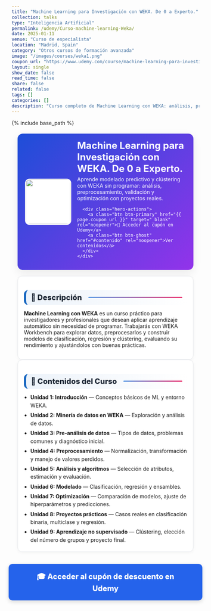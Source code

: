 ```yaml
---
title: "Machine Learning para Investigación con WEKA. De 0 a Experto."
collection: talks
type: "Inteligencia Artificial"
permalink: /udemy/Curso-machine-learning-Weka/
date: 2025-01-11
venue: "Curso de especialista"
location: "Madrid, Spain"
category: "Otros cursos de formación avanzada"
image: "/images/courses/weka1.png"
coupon_url: "https://www.udemy.com/course/machine-learning-para-investigacion-con-weka/?couponCode=AGO_2025"
layout: single
show_date: false
read_time: false
share: false
related: false
tags: []
categories: []
description: "Curso completo de Machine Learning con WEKA: análisis, preprocesamiento, modelado, validación, optimización y proyectos prácticos, sin programar."
---
```


{% include base_path %}

<!-- ✅ SEO básico -->
<link rel="canonical" href="{{ site.url }}{{ page.permalink }}">
<meta name="robots" content="index,follow">
<meta name="description" content="Aprende Machine Learning con WEKA sin programar: análisis, preprocesamiento, clasificación, regresión, clústering y proyectos prácticos. Con cupón Udemy.">

<!-- ✅ Open Graph / Twitter -->
<meta property="og:title" content="Machine Learning con WEKA — De 0 a Experto">
<meta property="og:description" content="Modelado predictivo y clústering con WEKA sin programar. Curso práctico con proyectos reales.">
<meta property="og:type" content="website">
<meta property="og:url" content="{{ site.url }}{{ page.permalink }}">
<meta property="og:image" content="{{ site.url }}{{ page.image }}">
<meta property="og:image:width" content="1200"><meta property="og:image:height" content="630">

<meta name="twitter:card" content="summary_large_image">
<meta name="twitter:title" content="Machine Learning con WEKA — De 0 a Experto">
<meta name="twitter:description" content="Aprende ML con WEKA paso a paso: análisis, preprocesamiento, ensambles y validación.">
<meta name="twitter:image" content="{{ site.url }}{{ page.image }}">

<!-- ✅ JSON-LD (Course + Offer) -->
<script type="application/ld+json">
{
  "@context":"https://schema.org",
  "@type":"Course",
  "name":"Machine Learning para Investigación con WEKA. De 0 a Experto.",
  "description":"Curso de aprendizaje automático con WEKA: exploración, preprocesamiento, clasificación, regresión, clústering y proyectos prácticos sin programar.",
  "provider":{"@type":"Organization","name":"Udemy","sameAs":"https://www.udemy.com"},
  "educationalCredentialAwarded":"Certificado de finalización",
  "inLanguage":"es",
  "url":"{{ page.coupon_url }}",
  "image":"{{ site.url }}{{ page.image }}",
  "isAccessibleForFree":false,
  "hasCourseInstance":{
    "@type":"CourseInstance",
    "courseMode":"online",
    "courseWorkload":"PT10H",
    "inLanguage":"es",
    "startDate":"2025-01-01",
    "endDate":"2025-12-31",
    "eventAttendanceMode":"https://schema.org/OnlineEventAttendanceMode",
    "eventStatus":"https://schema.org/EventScheduled",
    "location":{"@type":"VirtualLocation","url":"https://www.udemy.com"},
    "organizer":{"@type":"Organization","name":"Udemy","url":"https://www.udemy.com"},
    "performer":{"@type":"Person","name":"Manuel Castillo-Cara","url":"https://www.manuelcastillo.eu/"},
    "offers":{
      "@type":"Offer",
      "url":"{{ page.coupon_url }}",
      "priceCurrency":"USD",
      "price":"12.00",
      "availability":"https://schema.org/InStock",
      "validFrom":"2025-04-01",
      "category":"Education"
    }
  }
}
</script>

<!-- 🎨 Estilos (plantilla unificada) -->
<style>
  :root{
    --ink:#1f2937; --muted:#6b7280; --bd:#e5e7eb; --soft:#f8fafc;
    --card:#ffffff; --brand:#1565c0; --brand2:#0b67b8;
    --cta:#2563eb; --cta-hover:#1d4ed8; --cta-soft:#eaf1ff;
  }

  .course-wrap{max-width:1050px;margin:0 auto;padding:0 1rem}

  /* HERO */
  .course-hero{
    display:flex; gap:1rem; align-items:center; flex-wrap:wrap;
    background:linear-gradient(135deg,#1d4ed8 0%, #9333ea 100%);
    color:#fff; border-radius:14px; padding:1rem 1.25rem; margin:1.25rem 0 1rem;
    box-shadow:0 8px 24px rgba(0,0,0,.08);
  }
  .course-hero img{
    width:120px; height:120px; object-fit:cover; border-radius:12px;
    background:#fff; border:2px solid rgba(255,255,255,.7);
  }
  .course-hero h1{font-size:1.6rem; margin:.1rem 0 .3rem; line-height:1.2}
  .course-hero p{margin:0; opacity:.95}

  .hero-actions{
    display:flex; justify-content:center; align-items:center;
    gap:.6rem; flex-wrap:wrap; margin-top:.8rem; text-align:center;
  }

  /* BOTONES */
  .btn{
    display:inline-block; padding:.65em 1.05em; border-radius:10px;
    font-weight:800; text-decoration:none; border:0; cursor:pointer;
    transition: transform .06s ease, box-shadow .15s ease, background-color .15s ease;
  }
  .btn:hover{ transform:translateY(-1px); box-shadow:0 6px 16px rgba(0,0,0,.18) }
  .btn:active{ transform:translateY(0); box-shadow:0 3px 10px rgba(0,0,0,.12) }

  .btn-primary{ background:var(--cta); color:#fff !important; }
  .btn-primary:hover{ background:var(--cta-hover) !important; }

  .btn-ghost{ background:#1e40af; color:#fff !important; border:none; }
  .btn-ghost:hover{ background:#1e3a8a; }

  /* SECCIONES */
  .section-title{
    display:flex; align-items:center; gap:.5rem;
    font-size:1.25rem; font-weight:800; color:var(--ink);
    background:linear-gradient(90deg, rgba(21,101,192,.08), #fff);
    border-left:6px solid var(--brand);
    border-radius:12px; padding:.5rem .8rem; margin:1.3rem 0 .8rem;
  }
  .section-title::after{
    content:""; flex:1; height:3px; margin-left:.6rem;
    background:linear-gradient(to right,#4a90e2,#e91e63); border-radius:2px;
  }

  .card{ background:var(--card); border:1px solid var(--bd); border-radius:12px;
         padding:1rem; box-shadow:0 2px 10px rgba(0,0,0,.04); }
  .list{ margin:.35rem 0 0; padding-left:1.1rem }
  .list li{ margin:.28rem 0; line-height:1.55 }

  /* CTA inferior */
  .cta-center{ display:flex; justify-content:center; margin:2rem 0; }
  .cta-center .btn-primary{
    padding:1em 2.5em; font-size:1.25rem; min-width:clamp(260px,50vw,420px);
    text-align:center; box-shadow:0 4px 12px rgba(0,0,0,.15);
  }

  /* Ocultar meta del theme */
  .page__meta, .page__meta-title, .page__taxonomy, .page__date,
  .page__content .page__meta, .page__content .page__taxonomy{
    display:none !important;
  }
</style>

<div class="course-wrap">

  <!-- HERO -->
  <section class="course-hero">
    <img src="{{ page.image }}" alt="Curso WEKA">
    <div style="flex:1">
      <h1>Machine Learning para Investigación con WEKA. De 0 a Experto.</h1>
      <p>Aprende modelado predictivo y clústering con WEKA sin programar: análisis, preprocesamiento, validación y optimización con proyectos reales.</p>

      <div class="hero-actions">
        <a class="btn btn-primary" href="{{ page.coupon_url }}" target="_blank" rel="noopener">🚀 Acceder al cupón en Udemy</a>
        <a class="btn btn-ghost" href="#contenido" rel="noopener">Ver contenidos</a>
      </div>
    </div>
  </section>

  <!-- DESCRIPCIÓN -->
  <div class="card">
    <h2 id="descripcion" class="section-title">📘 Descripción</h2>
    <p><strong>Machine Learning con WEKA</strong> es un curso práctico para investigadores y profesionales que desean aplicar aprendizaje automático sin necesidad de programar. Trabajarás con WEKA Workbench para explorar datos, preprocesarlos y construir modelos de clasificación, regresión y clústering, evaluando su rendimiento y ajustándolos con buenas prácticas.</p>
  </div>

  <!-- CONTENIDOS -->
  <div class="card">
    <h2 id="contenido" class="section-title">🧭 Contenidos del Curso</h2>
    <ul class="list">
      <li><strong>Unidad 1: Introducción</strong> — Conceptos básicos de ML y entorno WEKA.</li>
      <li><strong>Unidad 2: Minería de datos en WEKA</strong> — Exploración y análisis de datos.</li>
      <li><strong>Unidad 3: Pre-análisis de datos</strong> — Tipos de datos, problemas comunes y diagnóstico inicial.</li>
      <li><strong>Unidad 4: Preprocesamiento</strong> — Normalización, transformación y manejo de valores perdidos.</li>
      <li><strong>Unidad 5: Análisis y algoritmos</strong> — Selección de atributos, estimación y evaluación.</li>
      <li><strong>Unidad 6: Modelado</strong> — Clasificación, regresión y ensambles.</li>
      <li><strong>Unidad 7: Optimización</strong> — Comparación de modelos, ajuste de hiperparámetros y predicciones.</li>
      <li><strong>Unidad 8: Proyectos prácticos</strong> — Casos reales en clasificación binaria, multiclase y regresión.</li>
      <li><strong>Unidad 9: Aprendizaje no supervisado</strong> — Clústering, elección del número de grupos y proyecto final.</li>
    </ul>
  </div>

  <!-- CTA inferior -->
  <div class="cta-center">
    <a class="btn btn-primary" href="{{ page.coupon_url }}" target="_blank" rel="noopener">🎓 Acceder al cupón de descuento en Udemy</a>
  </div>
</div>
